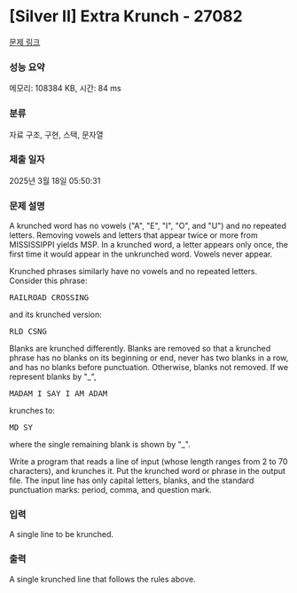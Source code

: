 # [Silver II] Extra Krunch - 27082 

[문제 링크](https://www.acmicpc.net/problem/27082) 

### 성능 요약

메모리: 108384 KB, 시간: 84 ms

### 분류

자료 구조, 구현, 스택, 문자열

### 제출 일자

2025년 3월 18일 05:50:31

### 문제 설명

<p> </p>

<p>A krunched word has no vowels ("A", "E", "I", "O", and "U") and no repeated letters. Removing vowels and letters that appear twice or more from MISSISSIPPI yields MSP. In a krunched word, a letter appears only once, the first time it would appear in the unkrunched word. Vowels never appear.</p>

<p>Krunched phrases similarly have no vowels and no repeated letters. Consider this phrase:</p>

<pre>RAILROAD CROSSING</pre>

<p>and its krunched version:</p>

<pre>RLD CSNG</pre>

<p>Blanks are krunched differently. Blanks are removed so that a krunched phrase has no blanks on its beginning or end, never has two blanks in a row, and has no blanks before punctuation. Otherwise, blanks not removed. If we represent blanks by "_",</p>

<pre>MADAM_I_SAY_I_AM_ADAM__</pre>

<p>krunches to:</p>

<pre>MD_SY</pre>

<p>where the single remaining blank is shown by "_".</p>

<p>Write a program that reads a line of input (whose length ranges from 2 to 70 characters), and krunches it. Put the krunched word or phrase in the output file. The input line has only capital letters, blanks, and the standard punctuation marks: period, comma, and question mark.</p>

### 입력 

 <p>A single line to be krunched.</p>

### 출력 

 <p>A single krunched line that follows the rules above.</p>


